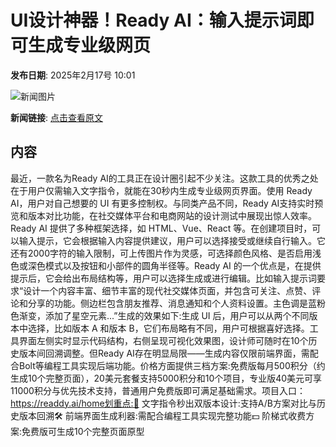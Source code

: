 # UI设计神器！Ready AI：输入提示词即可生成专业级网页

**发布日期**: 2025年2月17号 10:01

![新闻图片](https://upload.chinaz.com/2025/0217/6387538258591233317285891.png)

**新闻链接**: [点击查看原文](https://www.aibase.com/zh/news/15406)

## 内容

最近，一款名为Ready AI的工具正在设计圈引起不少关注。这款工具的优秀之处在于用户仅需输入文字指令，就能在30秒内生成专业级网页界面。使用 Ready AI，用户对自己想要的 UI 有更多控制权。与同类产品不同，Ready AI支持实时预览和版本对比功能，在社交媒体平台和电商网站的设计测试中展现出惊人效率。Ready AI 提供了多种框架选择，如 HTML、Vue、React 等。在创建项目时，可以输入提示，它会根据输入内容提供建议，用户可以选择接受或继续自行输入。它还有2000字符的输入限制，可上传图片作为灵感，可选择颜色风格、是否启用浅色或深色模式以及按钮和小部件的圆角半径等。Ready AI 的一个优点是，在提供提示后，它会给出布局结构等，用户可以选择生成或进行编辑。比如输入提示词要求“设计一个内容丰富、细节丰富的现代社交媒体页面，并包含可关注、点赞、评论和分享的功能。侧边栏包含朋友推荐、消息通知和个人资料设置。主色调是蓝粉色渐变，添加了星空元素...”生成的效果如下:生成 UI 后，用户可以从两个不同版本中选择，比如版本 A 和版本 B，它们布局略有不同，用户可根据喜好选择。工具界面左侧实时显示代码结构，右侧呈现可视化效果图，设计师可随时在10个历史版本间回溯调整。但Ready AI存在明显局限——生成内容仅限前端界面，需配合Bolt等编程工具实现后端功能。价格方面提供三档方案:免费版每月500积分（约生成10个完整页面），20美元套餐支持5000积分和10个项目，专业版40美元可享11000积分与优先技术支持，普通用户免费版即可满足基础需求。项目入口：https://readdy.ai/home划重点:🚀 文字指令秒出双版本设计:支持A/B方案对比与历史版本回溯🛠️ 前端界面生成利器:需配合编程工具实现完整功能💵 阶梯式收费方案:免费版可生成10个完整页面原型
